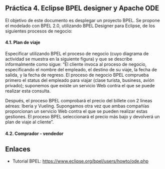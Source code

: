 ## Práctica 4. Eclipse BPEL designer y Apache ODE

El objetivo de este documento es desplegar un proyecto BPEL.
Se propone el modelado con BPEL 2.0, utilizando BPEL Designer para Eclipse, de los siguientes procesos de negocio:

#### 4.1. Plan de viaje

Especificar utilizando BPEL el proceso de negocio (cuyo diagrama de actividad se muestra en la siguiente figura) y que se describe informalmente como sigue: “El cliente invoca al proceso de negocio, especificando el nombre del empleado, el destino de su viaje, la fecha de salida, y la fecha de regreso. El proceso de negocio BPEL comprueba primero el status del empleado para viajar (clase turista, business, avión privado); suponemos que existe un servicio Web contra el que se puede realizar esta consulta.

Después, el proceso BPEL comprobará el precio del billete con 2 líneas aéreas: Iberia y Vueling. Supongamos otra vez que ambas compañías proporcionan un servicio Web contra el que se pueden realizar estas gestiones. El proceso BPEL seleccionará el precio más bajo y devolverá un plan de viaje al cliente”.

#### 4.2. Comprador - vendedor

## Enlaces

  - Tutorial BPEL: https://www.eclipse.org/bpel/users/howto/ode.php
